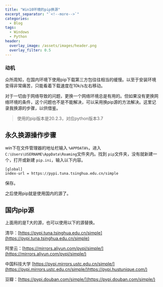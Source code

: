 ```yaml
---
title: "Win10环境的pip换源"
excerpt_separator: "`<!--more-->`"
categories:
  - Blog
tags:
  - Windows
  - Python
header:
  overlay_image: /assets/images/header.png
  overlay_filter: 0.5
---
```

### 动机

众所周知，在国内环境下使用pip下载第三方包往往相当的缓慢。以至于安装环境变得非常痛苦，只能看着下载速度在10k/s左右移动。

对于一切由于网络导致的问题，更换一个网络环境总是有用的。但如果没有更换网络环境的条件，这个问题也不是不能解决，可以采用换pip源的方法解决。这里记录我换源的步骤，以供借鉴。

> 使用的pip版本是20.2.3，对应python版本3.7

## 永久换源操作步骤

win下在文件管理器的地址栏输入 `%APPDATA%`，进入 `C:\Users\USERNAME\AppData\Roaming`文件夹内。找到 `pip`文件夹，没有就新建一个，打开或新建 `pip.ini`，输入以下内容。

```
[global]
index-url = https://pypi.tuna.tsinghua.edu.cn/simple
```

保存。

之后使用pip就是使用国内的源了。

## 国内pip源

上面用的是T大的源，也可以使用以下的源替换。

清华：[https://pypi.tuna.tsinghua.edu.cn/simple](https://pypi.tuna.tsinghua.edu.cn/simple)

阿里云：[https://mirrors.aliyun.com/pypi/simple/](https://mirrors.aliyun.com/pypi/simple/)

中国科技大学 [https://pypi.mirrors.ustc.edu.cn/simple/](https://pypi.mirrors.ustc.edu.cn/simple/)https://pypi.hustunique.com/)

豆瓣：[https://pypi.douban.com/simple/](https://pypi.douban.com/simple/)
